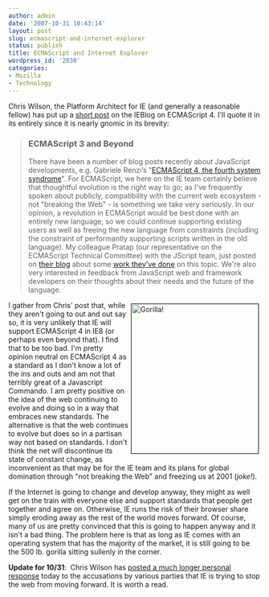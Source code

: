```yaml
---
author: admin
date: '2007-10-31 10:43:14'
layout: post
slug: ecmascript-and-internet-explorer
status: publish
title: ECMAScript and Internet Explorer
wordpress_id: '2030'
categories:
- Mozilla
- Technology
---
```

Chris Wilson, the Platform Architect for IE (and generally a reasonable fellow) has put up a <a href="http://blogs.msdn.com/ie/archive/2007/10/30/ecmascript-3-and-beyond.aspx">short post</a> on the IEBlog on ECMAScript 4. I'll quote it in its entirely since it is nearly gnomic in its brevity:
<blockquote>
<h3>ECMAScript 3 and Beyond</h3>
There have been a number of blog posts recently about JavaScript developments, e.g. Gabriele Renzi’s "<a href="http://www.riffraff.info/2007/10/25/ecmascript-4-the-fourth-system-syndrome">ECMAScript 4, the fourth system syndrome</a>". For ECMAScript, we here on the IE team certainly believe that thoughtful evolution is the right way to go; as I've frequently spoken about publicly, compatibility with the current web ecosystem - not "breaking the Web" - is something we take very seriously. In our opinion, a revolution in ECMAScript would be best done with an entirely new language, so we could continue supporting existing users as well as freeing the new language from constraints (including the constraint of performantly supporting scripts written in the old language). My colleague Pratap (our representative on the ECMAScript Technical Committee) with the JScript team, just posted on <a href="http://blogs.msdn.com/jscript/">their blog</a> about some <a href="http://blogs.msdn.com/jscript/archive/2007/10/29/ecmascript-3-and-beyond.aspx">work they've done</a> on this topic. We're also very interested in feedback from JavaScript web and framework developers on their thoughts about their needs and the future of the language.</blockquote>
<img src="http://www.arcanology.com/images/ie-gorilla.jpg" alt="Gorilla!" align="right" border="1" height="297" hspace="5" vspace="5" width="253" />I gather from Chris' post that, while they aren't going to out and out say so, it is very unlikely that IE will support ECMAScript 4 in IE8 (or perhaps even beyond that). I find that to be too bad. I'm pretty opinion neutral on ECMAScript 4 as a standard as I don't know a lot of the ins and outs and am not that terribly great of a Javascript Commando. I am pretty positive on the idea of the web continuing to evolve and doing so in a way that embraces new standards. The alternative is that the web continues to evolve but does so in a partisan way not based on standards. I don't think the net will discontinue its state of constant change, as inconvenient as that may be for the IE team and its plans for global domination through "not breaking the Web" and freezing us at 2001 (<em>joke!</em>).

If the Internet is going to change and develop anyway, they might as well get on the train with everyone else and support standards that people get together and agree on. Otherwise, IE runs the risk of their browser share simply eroding away as the rest of the world moves forward. Of course, many of us are pretty convinced that this is going to happen anyway and it isn't a bad thing. The problem here is that as long as IE comes with an operating system that has the majority of the market, it is still going to be the 500 lb. gorilla sitting sullenly in the corner.

<strong>Update for 10/31</strong>:  Chris Wilson has <a href="http://blogs.msdn.com/cwilso/archive/2007/10/31/what-i-think-about-es4.aspx">posted a much longer personal response</a> today to the accusations by various parties that IE is trying to stop the web from moving forward. It is worth a read.

